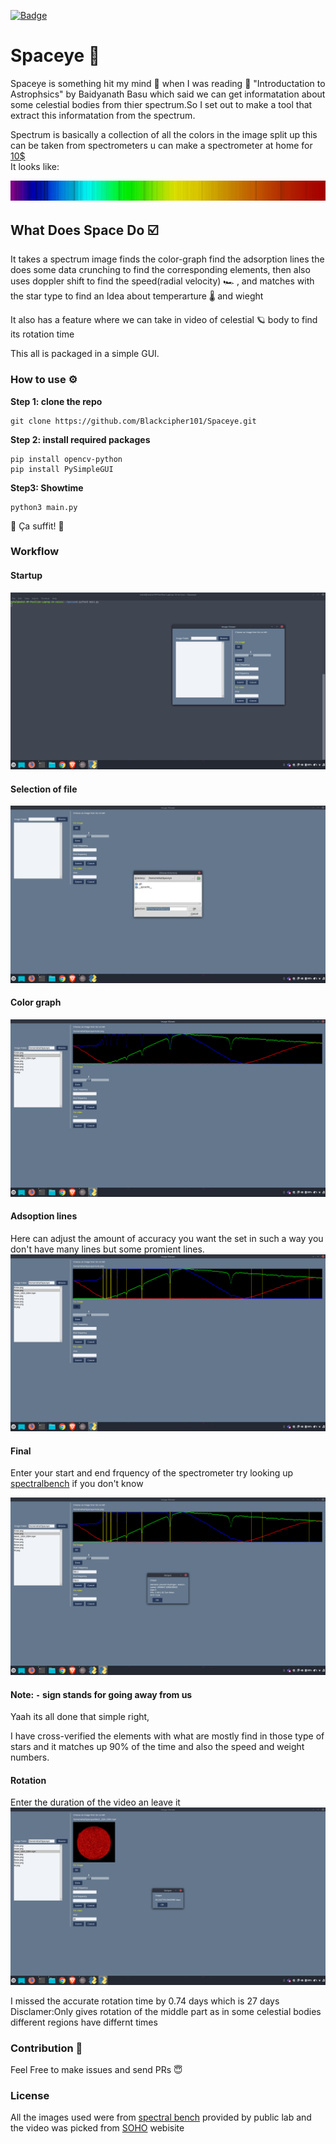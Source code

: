 

[![Badge](https://img.shields.io/badge/KWOC-2020-blueviolet.svg)](https://shields.io/)
# Spaceye :milky_way:

Spaceye is something hit my mind :brain: when I was reading :blue_book: "Introductation to Astrophsics" by Baidyanath Basu which said we can get informatation about some
celestial bodies from thier spectrum.So I set out to make a tool that extract this informatation from the spectrum.

Spectrum is basically a collection of all the colors in the image split up this can be taken from spectrometers u can make a spectrometer at home for <a href="https://www.youtube.com/watch?v=IA5BTD-aelo">10$</a>
<br>
It looks like:

<img src="Gstar.png">


## What Does Space Do :ballot_box_with_check:
It takes a spectrum image finds the color-graph find the adsorption lines the does some data crunching to find the corresponding elements, then also uses doppler shift
to find the speed(radial velocity) :racing_car: , and matches with the star type to find an Idea about temperarture :thermometer: and wieght

It also has a feature where we can take in video of celestial :ringed_planet: body to find its rotation time

This all is packaged in a simple GUI.


### How to use :gear:

**Step 1: clone the repo**
```
git clone https://github.com/Blackcipher101/Spaceye.git
```
**Step 2: install required packages**
```
pip install opencv-python
pip install PySimpleGUI
```
**Step3: Showtime**
```
python3 main.py
```
:partying_face: Ça suffit! :partying_face:

### Workflow

#### Startup

<img src="Images/Screenshot from 2020-09-20 15-20-19.png">

#### Selection of file
<img src="Images/Screenshot from 2020-09-20 15-20-34.png">

#### Color graph

<img src="Images/Screenshot from 2020-09-20 15-20-45.png">

#### Adsoption lines
Here can adjust the amount of accuracy you want the set in such a way you don't have many lines but some promient lines. 
<img src="Images/Screenshot from 2020-09-20 15-20-57.png">

#### Final 
Enter your start and end frquency of the spectrometer try looking up <a href="https://spectralworkbench.org/spectrums?page=2">spectralbench</a> if you don't know

<img src="Images/Screenshot from 2020-09-20 15-27-41.png">

#### Note: `-` sign stands for going away from us
Yaah its all done that simple right,

I have cross-verified the elements with what are mostly find in those type of stars and it matches up 90% of the time and also the speed and weight numbers.

#### Rotation
Enter the duration of the video 
an leave it
<img src="Images/Screenshot from 2020-09-20 15-59-11.png">

I missed the accurate rotation time by 0.74 days which is 27 days
Disclamer:Only gives rotation of the middle part as in some celestial bodies different regions have differnt times

### Contribution :handshake:
Feel Free to make issues and send PRs :innocent:

### License
All the images used were from <a href="http://spectralworkbench.org/">spectral bench</a> provided by public lab
and the video was picked from <a href="https://www.nasa.gov/mission_pages/soho/the-sun-daily/index.html">SOHO</a> webisite




